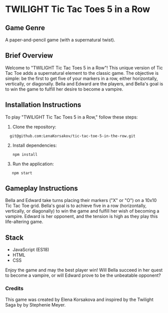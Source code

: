 # TWILIGHT Tic Tac Toes 5 in a Row

## Game Genre

A paper-and-pencil game (with a supernatural twist).

## Brief Overview

Welcome to "TWILIGHT Tic Tac Toes 5 in a Row"! This unique version of Tic Tac Toe adds a supernatural element to the classic game. The objective is simple: be the first to get five of your markers in a row, either horizontally, vertically, or diagonally. Bella and Edward are the players, and Bella's goal is to win the game to fulfill her desire to become a vampire.

## Installation Instructions

To play "TWILIGHT Tic Tac Toes 5 in a Row," follow these steps:

1. Clone the repository:

```
  git@github.com:LenaKorsakov/tic-tac-toe-5-in-the-row.git
```

2. Install dependencies:

   ```
   npm install
   ```

3. Run the application:

```
   npm start
```

## Gameplay Instructions

Bella and Edward take turns placing their markers ("X" or "O") on a 10x10 Tic Tac Toe grid. Bella's goal is to achieve five in a row (horizontally, vertically, or diagonally) to win the game and fulfill her wish of becoming a vampire. Edward is her opponent, and the tension is high as they play this life-altering game.

## Stack

- JavaScript (ES18)
- HTML
- CSS

Enjoy the game and may the best player win! Will Bella succeed in her quest to become a vampire, or will Edward prove to be the unbeatable opponent?

### Credits

This game was created by Elena Korsakova and inspired by the Twilight Saga by by Stephenie Meyer.
